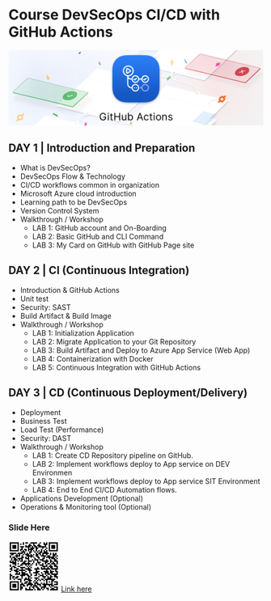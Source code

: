 # Course DevSecOps CI/CD with GitHub Actions

<img src="./img/image-20230222-043933.png">

## DAY 1 | Introduction and Preparation
- What is DevSecOps?
- DevSecOps Flow & Technology
- CI/CD workflows common in organization
- Microsoft Azure cloud introduction
- Learning path to be DevSecOps
- Version Control System
- Walkthrough / Workshop
    - LAB 1: GitHub account and On-Boarding
    - LAB 2: Basic GitHub and CLI Command
    - LAB 3: My Card on GitHub with GitHub Page site

## DAY 2 | CI (Continuous Integration)
- Introduction & GitHub Actions
- Unit test
- Security: SAST
- Build Artifact & Build Image
- Walkthrough / Workshop
    - LAB 1: Initialization Application
    - LAB 2: Migrate Application to your Git Repository
    - LAB 3: Build Artifact and Deploy to Azure App Service (Web App)
    - LAB 4: Containerization with Docker
    - LAB 5: Continuous Integration with GitHub Actions

## DAY 3 | CD (Continuous Deployment/Delivery)
- Deployment
- Business Test
- Load Test (Performance)
- Security: DAST
- Walkthrough / Workshop
    - LAB 1: Create CD Repository pipeline on GitHub.
    - LAB 2: Implement workflows deploy to App service on DEV Environmen
    - LAB 3: Implement workflows deploy to App service SIT Environment
    - LAB 4: End to End CI/CD Automation flows.
- Applications Development (Optional)
- Operations & Monitoring tool (Optional)


<h3>Slide Here</h3>
<img src="./img/qr.png" width="100px">
<a href="https://docs.google.com/presentation/d/1w8ye1A74zOobaajLnbIIo6wXPiSZhoFXuTUQbptFxFc/edit?usp=sharing">Link here</a>
